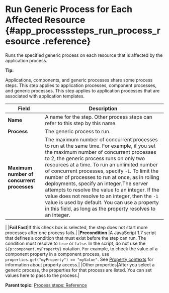 # Run Generic Process for Each Affected Resource {#app_processsteps_run_process_resource .reference}

Runs the specified generic process on each resource that is affected by the application process.

**Tip:** 

Applications, components, and generic processes share some process steps. This step applies to application processes, component processes, and generic processes. This step applies to application processes that are associated with application templates.

|Field|Description|
|-----|-----------|
|**Name**|A name for the step. Other process steps can refer to this step by this name.|
|**Process**|The generic process to run.|
|**Maximum number of concurrent processes**|The maximum number of concurrent processes to run at the same time. For example, if you set the maximum number of concurrent processes to 2, the generic process runs on only two resources at a time. To run an unlimited number of concurrent processes, specify `-1`. To limit the number of processes to run at once, as in rolling deployments, specify an integer.The server attempts to resolve the value to an integer. If the value does not resolve to an integer, then the `-1` value is used by default. You can use a property in this field, as long as the property resolves to an integer.

|
|**Fail Fast**|If this check box is selected, the step does not start more processes after one process fails.|
|**Precondition** |A JavaScript 1.7 script that defines a condition that must exist before the step can run. The condition must resolve to `true` or `false`. In the script, do not use the `${p:component.myProperty}` notation. For example, to check the value of a component property in a component process, use `properties.get("myProperty") == "myValue"`. See [Property contexts](ud_properties_context.md#) for information about property access.|
|Other properties|After you select a generic process, the properties for that process are listed. You can set values here to pass to the process.|

**Parent topic:** [Process steps: Reference](../topics/app_processSteps.md)

